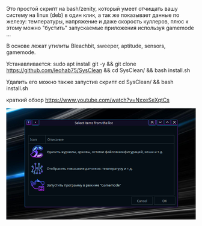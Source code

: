 

Это простой скрипт на bash/zenity, который умеет отчищать вашу систему на linux (deb) в один клик,
а так же показывает данные по железу: температуры, напряжение и даже скорость куллеров,
плюс к этому можно "бустить" запускаемые приложения используя gamemode ...

В основе лежат утилиты Bleachbit, sweeper, aptitude, sensors, gamemode.

Устанавливается: sudo apt install git -y && git clone https://github.com/leohab75/SysClean && cd SysClean/ && bash install.sh

Удалить его можно также запустив скрипт cd SysClean/ && bash install.sh

краткий обзор https://www.youtube.com/watch?v=NxxeSeXqtCs

![alt text](ico/SysClean.png)
